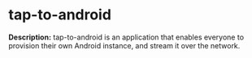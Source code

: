 # tap-to-android
__Description:__ tap-to-android is an application that enables everyone to provision their own Android instance, and stream it over the network.
